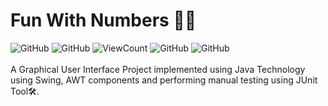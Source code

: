 # Fun With Numbers 🔢🧒

![GitHub](https://img.shields.io/github/license/piyush26c/Manual-Testing-Project?color=bright%20green) ![GitHub](https://img.shields.io/github/stars/piyush26c/Manual-Testing-Project?color=bright%20green) <!--![GitHub](https://img.shields.io/github/watchers/piyush26c/Manual-Testing-Project?color=brightgreen&logo=GitHub&logoColor=white)--> <!--[![HitCount](http://hits.dwyl.com/piyush26c/Manual-Testing-Project.svg)](http://hits.dwyl.com/piyush26c/Manual-Testing-Project)--> ![ViewCount](https://views.whatilearened.today/views/github/piyush26c/Manual-Testing-Project.svg)
 ![GitHub](https://img.shields.io/github/contributors/piyush26c/Manual-Testing-Project?color=brightgreen)  ![GitHub](https://img.shields.io/github/last-commit/piyush26c/Manual-Testing-Project?color=brightgreen)
<br><br>
A Graphical User Interface Project implemented using Java Technology using Swing, AWT components and performing manual testing using JUnit Tool🛠.
